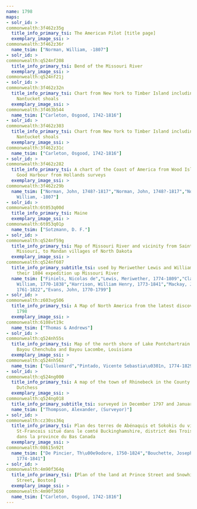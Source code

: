 ```yaml
---
name: 1798
maps:
- solr_id: > 
commonwealth:3f462z35g
  title_info_primary_tsi: The American Pilot [title page]
  exemplary_image_ssi: > 
commonwealth:3f462z36r
  name_tsim: ["Norman, William, -1807"]
- solr_id: > 
commonwealth:q524nf208
  title_info_primary_tsi: Bend of the Missouri River
  exemplary_image_ssi: > 
commonwealth:q524nf21j
- solr_id: > 
commonwealth:3f462z32n
  title_info_primary_tsi: Chart from New York to Timber Island including
    Nantucket shoals
  exemplary_image_ssi: > 
commonwealth:3f463b544
  name_tsim: ["Carleton, Osgood, 1742-1816"]
- solr_id: > 
commonwealth:3f462z303
  title_info_primary_tsi: Chart from New York to Timber Island including
    Nantucket shoals
  exemplary_image_ssi: > 
commonwealth:3f462z31c
  name_tsim: ["Carleton, Osgood, 1742-1816"]
- solr_id: > 
commonwealth:3f462z282
  title_info_primary_tsi: A chart of the Coast of America from Wood Island to
    Good Harbour from Hollands surveys
  exemplary_image_ssi: > 
commonwealth:3f462z29b
  name_tsim: ["Norman, John, 1748?-1817","Norman, John, 1748?-1817","Norman,
    William, -1807"]
- solr_id: > 
commonwealth:6t053q00d
  title_info_primary_tsi: Maine
  exemplary_image_ssi: > 
commonwealth:6t053q01p
  name_tsim: ["Sotzmann, D. F."]
- solr_id: > 
commonwealth:q524nf59g
  title_info_primary_tsi: Map of Missouri River and vicinity from Saint Charles,
    Missouri, to Mandan villages of North Dakota
  exemplary_image_ssi: > 
commonwealth:q524nf607
  title_info_primary_subtitle_tsi: used by Meriwether Lewis and William Clark in
    their 1804 expedition up Missouri River
  name_tsim: ["Finiels, Nicolas de","Lewis, Meriwether, 1774-1809","Clark,
    William, 1770-1838","Harrison, William Henry, 1773-1841","Mackay, James,
    1761-1822","Evans, John, 1770-1799"]
- solr_id: > 
commonwealth:z603vg506
  title_info_primary_tsi: A Map of North America from the latest discoveries
    1798
  exemplary_image_ssi: > 
commonwealth:6108vt19c
  name_tsim: ["Thomas & Andrews"]
- solr_id: > 
commonwealth:q524nh55s
  title_info_primary_tsi: Map of the north shore of Lake Pontchartrain between
    Bayou Chenchuba and Bayou Lacombe, Louisiana
  exemplary_image_ssi: > 
commonwealth:q524nh562
  name_tsim: ["Guillemard","Pintado, Vicente Sebastia\u0301n, 1774-1829"]
- solr_id: > 
commonwealth:q524ng000
  title_info_primary_tsi: A map of the town of Rhinebeck in the County of
    Dutchess
  exemplary_image_ssi: > 
commonwealth:q524ng018
  title_info_primary_subtitle_tsi: surveyed in December 1797 and January 1798
  name_tsim: ["Thompson, Alexander, (Surveyor)"]
- solr_id: > 
commonwealth:cz30ss36q
  title_info_primary_tsi: Plan des terres de Abénaquis et Sokokis du village
    St-Francois situé dans le comté Buckinghamshire, district des Trois-Rivières
    dans la province du Bas Canada
  exemplary_image_ssi: > 
commonwealth:08615n92t
  name_tsim: ["De Pincier, Th\u00e9odore, 1750-1824","Bouchette, Joseph,
    1774-1841"]
- solr_id: > 
commonwealth:4m90f364q
  title_info_primary_tsi: [Plan of the land at Prince Street and Snowhill
    Street, Boston]
  exemplary_image_ssi: > 
commonwealth:4m90f3650
  name_tsim: ["Carleton, Osgood, 1742-1816"]
---
```

